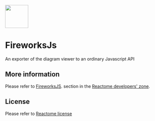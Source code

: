 [<img src=https://user-images.githubusercontent.com/6883670/31999264-976dfb86-b98a-11e7-9432-0316345a72ea.png height=75 />](https://reactome.org)

# FireworksJs
An exporter of the diagram viewer to an ordinary Javascript API

## More information

Please refer to [FireworksJS](http://www.reactome.org/pages/documentation/developer-guide/pathways-overview/fireworks-js/).
section in the [Reactome developers' zone](http://www.reactome.org/pages/documentation/developer-guide/).

## License

Please refer to [Reactome license](https://reactome.org/license)
